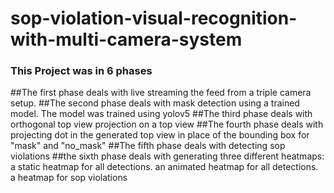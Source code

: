 # sop-violation-visual-recognition-with-multi-camera-system

### This Project was in 6 phases
##The first phase deals with live streaming the feed from a triple camera setup.
##The second phase deals with mask detection using a trained model. The model was trained using yolov5
##The third phase deals with orthogonal top view projection on a top view
##The fourth phase deals with projecting dot in the generated top view in place of the bounding box for "mask" and "no_mask"
##The fifth phase deals with detecting sop violations
##the sixth phase deals with generating three different heatmaps: 
a static heatmap for all detections.
an animated heatmap for all detections.
a heatmap for sop violations
